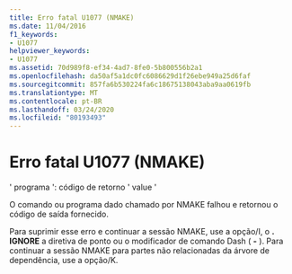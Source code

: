 ```yaml
---
title: Erro fatal U1077 (NMAKE)
ms.date: 11/04/2016
f1_keywords:
- U1077
helpviewer_keywords:
- U1077
ms.assetid: 70d989f8-ef34-4ad7-8fe0-5b800556b2a1
ms.openlocfilehash: da50af5a1dc0fc6086629d1f26ebe949a25d6faf
ms.sourcegitcommit: 857fa6b530224fa6c18675138043aba9aa0619fb
ms.translationtype: MT
ms.contentlocale: pt-BR
ms.lasthandoff: 03/24/2020
ms.locfileid: "80193493"
---
```

# <a name="nmake-fatal-error-u1077"></a>Erro fatal U1077 (NMAKE)

' programa ': código de retorno ' value '

O comando ou programa dado chamado por NMAKE falhou e retornou o código de saída fornecido.

Para suprimir esse erro e continuar a sessão NMAKE, use a opção/I, o **. IGNORE** a diretiva de ponto ou o modificador de comando Dash ( **-** ). Para continuar a sessão NMAKE para partes não relacionadas da árvore de dependência, use a opção/K.
